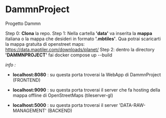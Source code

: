 # DammnProject
Progetto Dammn

Step 0: **Clona** la repo.
Step 1: Nella cartella **'data'** va inserita la **mappa** italiana o la mappa che desideri in formato **'.mbtiles'**. Qua potrai scaricarti la mappa gratuita di openstreet maps: https://data.maptiler.com/downloads/planet/ 
Step 2: dentro la directory **'DAMMNPROJECT'** fai docker compose up --build 

*info :* 
- **localhost:8080** : su questa porta troverai la WebApp di DammnProject (FRONTEND)

- **localhost:9090** : su questa porta troverai il server che fa hosting della mappa offline di OpenStreetMaps (tileserver-gl)

- **localhost:5000** : su questa porta troverai il server 'DATA-RAW-MANAGEMENT' (BACKEND)
